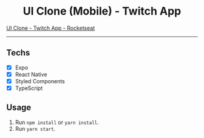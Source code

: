 <h1 align="center">
UI Clone (Mobile) - Twitch App
</h1>

<a href="https://www.youtube.com/watch?v=bJVp_vlvMwQ"> UI Clone - Twitch App - Rocketseat </a> 

<hr>

## Techs

- [x] Expo
- [x] React Native
- [x] Styled Components
- [x] TypeScript

## Usage

1. Run `npm install` or `yarn install`.<br />
2. Run `yarn start`.<br />
